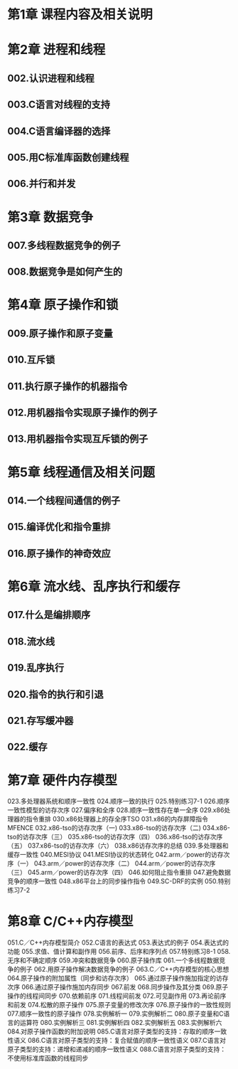 # 第1章 课程内容及相关说明



# 第2章 进程和线程

## 002.认识进程和线程





## 003.C语言对线程的支持





## 004.C语言编译器的选择





## 005.用C标准库函数创建线程





## 006.并行和并发



# 第3章 数据竞争



## 007.多线程数据竞争的例子



## 008.数据竞争是如何产生的

# 第4章 原子操作和锁

## 009.原子操作和原子变量



## 010.互斥锁



## 011.执行原子操作的机器指令



## 012.用机器指令实现原子操作的例子



## 013.用机器指令实现互斥锁的例子



# 第5章 线程通信及相关问题

## 014.一个线程间通信的例子

## 015.编译优化和指令重排

## 016.原子操作的神奇效应





# 第6章 流水线、乱序执行和缓存

## 017.什么是编排顺序



## 018.流水线



## 019.乱序执行

## 020.指令的执行和引退

## 021.存写缓冲器

## 022.缓存



# 第7章 硬件内存模型

023.多处理器系统和顺序一致性
024.顺序一致的执行
025.特别练习7-1
026.顺序一致性模型的访存次序
027.偏序和全序
028.顺序一致性存在单一全序
029.x86处理器的指令重排
030.x86处理器上的存全序TSO
031.x86的内存屏障指令MFENCE
032.x86-tso的访存次序（一)
033.x86-tso的访存次序（二)
034.x86-tso的访存次序（三）
035.x86-tso的访存次序（四）
036.x86-tso的访存次序（五）
037.x86-tso的访存次序（六）
038.x86访存次序的总结
039.多处理器和缓存一致性
040.MESI协议
041.MESI协议的状态转化
042.arm／power的访存次序（一）
043.arm／power的访存次序（二）
044.arm／power的访存次序（三）
045.arm／power的访存次序（四）
046.如何阻止指令重排
047.避免数据竞争的顺序一致性
048.x86平台上的同步操作指令
049.SC-DRF的实例
050.特别练习7-2



# 第8章 C/C++内存模型

051.C／C++内存模型简介
052.C语言的表达式
053.表达式的例子
054.表达式的功能
055.求值、值计算和副作用
056.前序、后序和序列点
057.特别练习8-1
058.无序和不确定顺序
059.冲突和数据竞争
060.原子操作库
061.一个多线程数据竞争的例子
062.用原子操作解决数据竞争的例子
063.C／C++内存模型的核心思想
064.原子操作的附加属性（同步和访存次序）
065.通过原子操作施加指定的访存次序
066.通过原子操作施加内存同步
067.前发
068.同步操作及其分类
069.原子操作的线程间同步
070.依赖前序
071.线程间前发
072.可见副作用
073.再论前序和前发
074.松散的原子操作
075.原子变量的修改次序
076.原子操作的一致性规则
077.顺序一致性的原子操作
078.实例解析一
079.实例解析二
080.原子变量和C语言的运算符
080.实例解析三
081.实例解析四
082.实例解析五
083.实例解析六
084.对原子操作函数的附加说明
085.C语言对原子类型的支持：存取的顺序一致性语义
086.C语言对原子类型的支持：复合赋值的顺序一致性语义
087.C语言对原子类型的支持：递增和递减的顺序一致性语义
088.C语言对原子类型的支持：不使用标准库函数的线程同步


